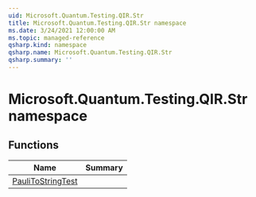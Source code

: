```yaml
---
uid: Microsoft.Quantum.Testing.QIR.Str
title: Microsoft.Quantum.Testing.QIR.Str namespace
ms.date: 3/24/2021 12:00:00 AM
ms.topic: managed-reference
qsharp.kind: namespace
qsharp.name: Microsoft.Quantum.Testing.QIR.Str
qsharp.summary: ''
---
```


# Microsoft.Quantum.Testing.QIR.Str namespace




<!-- summaries -->


## Functions

| Name | Summary |
|------|---------|
|[PauliToStringTest](xref:Microsoft.Quantum.Testing.QIR.Str.PauliToStringTest) |

<!-- /summaries -->
